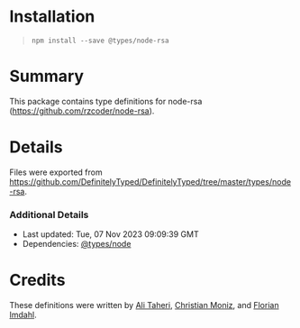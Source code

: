 # Installation
> `npm install --save @types/node-rsa`

# Summary
This package contains type definitions for node-rsa (https://github.com/rzcoder/node-rsa).

# Details
Files were exported from https://github.com/DefinitelyTyped/DefinitelyTyped/tree/master/types/node-rsa.

### Additional Details
 * Last updated: Tue, 07 Nov 2023 09:09:39 GMT
 * Dependencies: [@types/node](https://npmjs.com/package/@types/node)

# Credits
These definitions were written by [Ali Taheri](https://github.com/alitaheri), [Christian Moniz](https://github.com/xm), and [Florian Imdahl](https://github.com/ffflorian).

